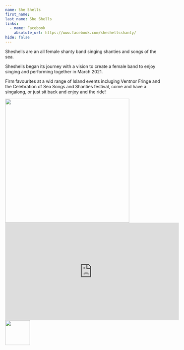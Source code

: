 ```yaml
---
name: She Shells
first_name: 
last_name: She Shells
links:
  - name: Facebook
    absolute_url: https://www.facebook.com/sheshellsshanty/
hide: false
---
```


Sheshells are an all female shanty band singing shanties and songs of the sea.

Sheshells began its journey with a vision to create a female band to enjoy singing and performing together in  March 2021.

Firm favourites at a wid range of Island events incluging Ventnor Fringe and the Celebration of Sea Songs and Shanties festival, come and have a singalong, or just sit back and enjoy and the ride!

<img src="../../assets/images/she-shells-band.jpg" width=400 />

<iframe width="560" height="315" src="https://www.youtube.com/embed/xCgX-x2CGms" title="YouTube video player" frameborder="0" allow="accelerometer; encrypted-media; gyroscope; " allowfullscreen></iframe>

<img src="../../assets/images/she-shells-logo.png" width=80 />